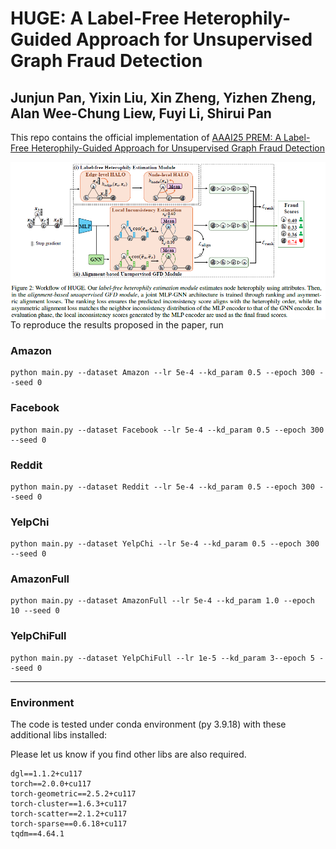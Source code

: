 # HUGE: A Label-Free Heterophily-Guided Approach for Unsupervised Graph Fraud Detection

Junjun Pan, Yixin Liu, Xin Zheng, Yizhen Zheng, Alan Wee-Chung Liew, Fuyi Li, Shirui Pan
---
This repo contains the official implementation of [AAAI25 PREM: A Label-Free Heterophily-Guided Approach for Unsupervised Graph Fraud Detection](https://arxiv.org/)

<img src="./assets/Architecture.png"
     style="float: left; margin-right: 10px;" />
     
To reproduce the results proposed in the paper, run 

### Amazon

```
python main.py --dataset Amazon --lr 5e-4 --kd_param 0.5 --epoch 300 --seed 0
```

### Facebook

```
python main.py --dataset Facebook --lr 5e-4 --kd_param 0.5 --epoch 300 --seed 0
```

### Reddit

```
python main.py --dataset Reddit --lr 5e-4 --kd_param 0.5 --epoch 300 --seed 0
```

### YelpChi

```
python main.py --dataset YelpChi --lr 5e-4 --kd_param 0.5 --epoch 300 --seed 0
```

### AmazonFull

```
python main.py --dataset AmazonFull --lr 5e-4 --kd_param 1.0 --epoch 10 --seed 0
```

### YelpChiFull

```
python main.py --dataset YelpChiFull --lr 1e-5 --kd_param 3--epoch 5 --seed 0
```

---


### Environment

The code is tested under conda environment (py 3.9.18) with these additional libs installed: 

Please let us know if you find other libs are also required. 

```
dgl==1.1.2+cu117
torch==2.0.0+cu117
torch-geometric==2.5.2+cu117
torch-cluster==1.6.3+cu117
torch-scatter==2.1.2+cu117
torch-sparse==0.6.18+cu117
tqdm==4.64.1
```



